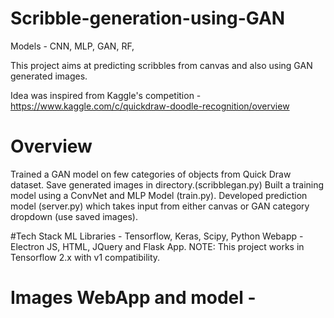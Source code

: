 # Scribble-generation-using-GAN

Models - CNN, MLP, GAN, RF, 

This project aims at predicting scribbles from canvas and also using GAN generated images.

Idea was inspired from Kaggle's competition - https://www.kaggle.com/c/quickdraw-doodle-recognition/overview

# Overview

Trained a GAN model on few categories of objects from Quick Draw dataset. Save generated images in directory.(scribblegan.py)
Built a training model using a ConvNet and MLP Model (train.py).
Developed prediction model (server.py) which takes input from either canvas or GAN category dropdown (use saved images).

#Tech Stack
ML Libraries - Tensorflow, Keras, Scipy, Python
Webapp - Electron JS, HTML, JQuery and Flask App.
NOTE: This project works in Tensorflow 2.x with v1 compatibility.

# Images WebApp and model -

